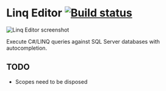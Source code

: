 Linq Editor [![Build status](https://travis-ci.org/stofte/linq-editor.svg?branch=master)](https://travis-ci.org/stofte/linq-editor)
===================================================================================================================================

![Linq Editor screenshot](http://i.imgur.com/M74uuEj.png "Query databases using familiar C#/LINQ syntax.")

Execute C#/LINQ queries against SQL Server databases with autocompletion.

TODO
----
- Scopes need to be disposed